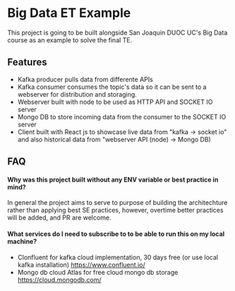 
# Big Data ET Example

This project is going to be built alongside San Joaquin DUOC UC's Big Data course as an example to solve the final TE.


## Features

- Kafka producer pulls data from differente APIs
- Kafka consumer consumes the topic's data so it can be sent to a webserver for distribution and storaging. 
- Webserver built with node to be used as HTTP API and SOCKET IO server
- Mongo DB to store incoming data from the consumer to the SOCKET IO server
- Client built with React js to showcase live data from "kafka -> socket io" and also historical data from "webserver API (node) -> Mongo DB)




## FAQ

#### Why was this project built without any ENV variable or best practice in mind?

In general the project aims to serve to purpose of building the architechture rather than applying best SE practices, however, overtime better practices will be added, and PR are welcome.

#### What services do I need to subscribe to to be able to run this on my local machine?

- Clonfluent for kafka cloud implementation, 30 days free (or use local kafka installation) https://www.confluent.io/
- Mongo db cloud Atlas for free cloud mongo db storage https://cloud.mongodb.com/


